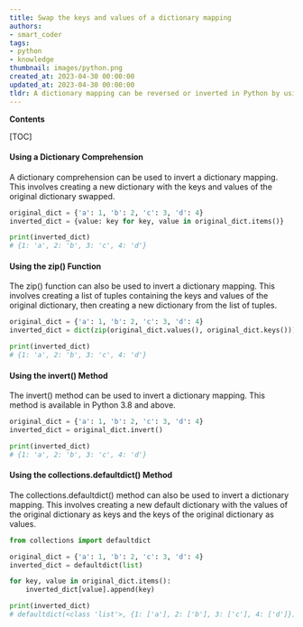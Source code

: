 ```yaml
---
title: Swap the keys and values of a dictionary mapping
authors:
- smart_coder
tags:
- python
- knowledge
thumbnail: images/python.png
created_at: 2023-04-30 00:00:00
updated_at: 2023-04-30 00:00:00
tldr: A dictionary mapping can be reversed or inverted in Python by using the built-in dict() constructor and passing in the original dictionary as the argument.
---
```


**Contents**

[TOC]

#### Using a Dictionary Comprehension

A dictionary comprehension can be used to invert a dictionary mapping. This involves creating a new dictionary with the keys and values of the original dictionary swapped. 

```python
original_dict = {'a': 1, 'b': 2, 'c': 3, 'd': 4}
inverted_dict = {value: key for key, value in original_dict.items()}

print(inverted_dict)
# {1: 'a', 2: 'b', 3: 'c', 4: 'd'}
```

#### Using the zip() Function

The zip() function can also be used to invert a dictionary mapping. This involves creating a list of tuples containing the keys and values of the original dictionary, then creating a new dictionary from the list of tuples. 

```python
original_dict = {'a': 1, 'b': 2, 'c': 3, 'd': 4}
inverted_dict = dict(zip(original_dict.values(), original_dict.keys()))

print(inverted_dict)
# {1: 'a', 2: 'b', 3: 'c', 4: 'd'}
```

#### Using the invert() Method

The invert() method can be used to invert a dictionary mapping. This method is available in Python 3.8 and above. 

```python
original_dict = {'a': 1, 'b': 2, 'c': 3, 'd': 4}
inverted_dict = original_dict.invert()

print(inverted_dict)
# {1: 'a', 2: 'b', 3: 'c', 4: 'd'}
```

#### Using the collections.defaultdict() Method

The collections.defaultdict() method can also be used to invert a dictionary mapping. This involves creating a new default dictionary with the values of the original dictionary as keys and the keys of the original dictionary as values. 

```python
from collections import defaultdict

original_dict = {'a': 1, 'b': 2, 'c': 3, 'd': 4}
inverted_dict = defaultdict(list)

for key, value in original_dict.items():
    inverted_dict[value].append(key)

print(inverted_dict)
# defaultdict(<class 'list'>, {1: ['a'], 2: ['b'], 3: ['c'], 4: ['d']})
```
